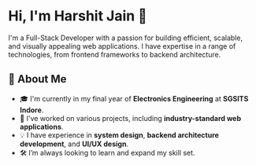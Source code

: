 # Hi, I'm Harshit Jain 👋

I'm a Full-Stack Developer with a passion for building efficient, scalable, and visually appealing web applications. I have expertise in a range of technologies, from frontend frameworks to backend architecture.

## 🌟 About Me
- 🎓 I'm currently in my final year of **Electronics Engineering** at **SGSITS Indore**.
- 💼 I've worked on various projects, including **industry-standard web applications**.
- 💡 I have experience in **system design**, **backend architecture development**, and **UI/UX design**.
- 🛠️ I’m always looking to learn and expand my skill set.
